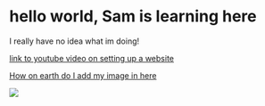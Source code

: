 <html>

<h1>hello world, Sam is learning here</h1>
  <p>I really have no idea what im doing!</p>
  <a href="https://www.youtube.com/watch?v=NQP89ish9t8">link to youtube video on setting up a website
    <p>How on earth do I add my image in here</p>
    <img src="C:\Users\samue\Downloads\20220401_230624.jpg">
  
</html>
